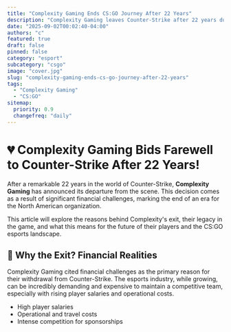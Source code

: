 ```yaml
---
title: "Complexity Gaming Ends CS:GO Journey After 22 Years"
description: "Complexity Gaming leaves Counter-Strike after 22 years due to financial challenges."
date: "2025-09-02T00:02:40-04:00"
authors: "c"
featured: true
draft: false
pinned: false
category: "esport"
subcategory: "csgo"
image: "cover.jpg"
slug: "complexity-gaming-ends-cs-go-journey-after-22-years"
tags:
  - "Complexity Gaming"
  - "CS:GO"
sitemap:
  priority: 0.9
  changefreq: "daily"
---
```


# 💔 Complexity Gaming Bids Farewell to Counter-Strike After 22 Years!

After a remarkable 22 years in the world of Counter-Strike, **Complexity Gaming** has announced its departure from the scene. This decision comes as a result of significant financial challenges, marking the end of an era for the North American organization.

This article will explore the reasons behind Complexity's exit, their legacy in the game, and what this means for the future of their players and the CS:GO esports landscape.

## 🤔 Why the Exit? Financial Realities

Complexity Gaming cited financial challenges as the primary reason for their withdrawal from Counter-Strike. The esports industry, while growing, can be incredibly demanding and expensive to maintain a competitive team, especially with rising player salaries and operational costs.

*   High player salaries
*   Operational and travel costs
*   Intense competition for sponsorships
